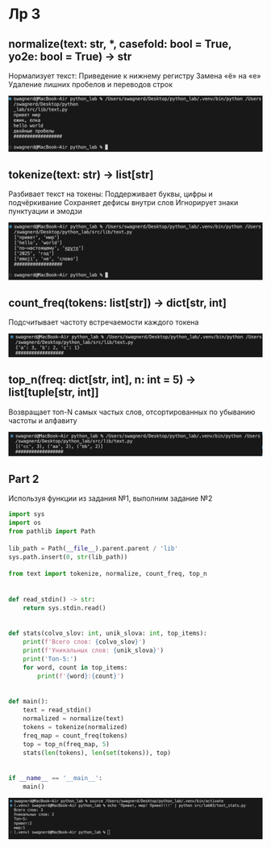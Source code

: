 #  Лр 3 
## normalize(text: str, *, casefold: bool = True, yo2e: bool = True) -> str

Нормализует текст:
Приведение к нижнему регистру
Замена «ё» на «е»
Удаление лишних пробелов и переводов строк

![norm](/images/lab03/normalize.png)

## tokenize(text: str) -> list[str]

Разбивает текст на токены:
Поддерживает буквы, цифры и подчёркивание
Сохраняет дефисы внутри слов
Игнорирует знаки пунктуации и эмодзи

![token](/images/lab03/token.png)

## count_freq(tokens: list[str]) -> dict[str, int]

Подсчитывает частоту встречаемости каждого токена

![count_token](/images/lab03/count_token.png)

## top_n(freq: dict[str, int], n: int = 5) -> list[tuple[str, int]]

Возвращает топ-N самых частых слов, отсортированных по убыванию частоты и алфавиту

![top_n](/images/lab03/top_n.png)

## Part 2 
Используя функции из задания №1, выполним задание №2

``` python 
import sys
import os
from pathlib import Path

lib_path = Path(__file__).parent.parent / 'lib'
sys.path.insert(0, str(lib_path))

from text import tokenize, normalize, count_freq, top_n


def read_stdin() -> str:
    return sys.stdin.read()


def stats(colvo_slov: int, unik_slova: int, top_items):
    print(f'Всего слов: {colvo_slov}')
    print(f'Уникальных слов: {unik_slova}')
    print('Топ-5:')
    for word, count in top_items:
        print(f'{word}:{count}')


def main():
    text = read_stdin()
    normalized = normalize(text)
    tokens = tokenize(normalized)
    freq_map = count_freq(tokens)
    top = top_n(freq_map, 5)
    stats(len(tokens), len(set(tokens)), top)


if __name__ == '__main__':
    main()
```
![part2](/images/lab03/text_stats.png)
